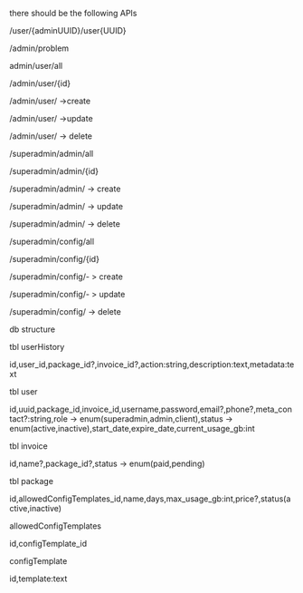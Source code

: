 there should be the following APIs



/user/{adminUUID}/user{UUID}

/admin/problem

admin/user/all

/admin/user/{id}

/admin/user/ ->create

/admin/user/ ->update

/admin/user/ -> delete

/superadmin/admin/all

/superadmin/admin/{id}

/superadmin/admin/ -> create

/superadmin/admin/ -> update

/superadmin/admin/ -> delete

/superadmin/config/all

/superadmin/config/{id}

/superadmin/config/- > create

/superadmin/config/- > update

/superadmin/config/ -> delete



db structure

tbl userHistory

id,user_id,package_id?,invoice_id?,action:string,description:text,metadata:text



tbl user

id,uuid,package_id,invoice_id,username,password,email?,phone?,meta_contact?:string,role -> enum(superadmin,admin,client),status -> enum(active,inactive),start_date,expire_date,current_usage_gb:int



tbl invoice

id,name?,package_id?,status -> enum(paid,pending)



tbl package

id,allowedConfigTemplates_id,name,days,max_usage_gb:int,price?,status(active,inactive)



allowedConfigTemplates

id,configTemplate_id



configTemplate

id,template:text
